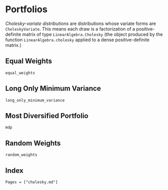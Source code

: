 # Portfolios

*Cholesky-variate distributions* are distributions whose variate forms are `CholeskyVariate`. This means each draw is a factorization of a positive-definite matrix of type `LinearAlgebra.Cholesky` (the object produced by the function `LinearAlgebra.cholesky` applied to a dense positive-definite matrix.)

## Equal Weights

```@docs
equal_weights
```
## Long Only Minimum Variance

```@docs
long_only_minimum_variance
```
## Most Diversified Portfolio

```@docs
mdp
```
## Random Weights

```@docs
random_weights
```

## Index

```@index
Pages = ["cholesky.md"]
```